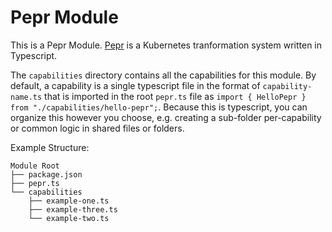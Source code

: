# Pepr Module

This is a Pepr Module. [Pepr](https://github.com/defenseunicorns/pepr) is a Kubernetes tranformation system
written in Typescript.

The `capabilities` directory contains all the capabilities for this module. By default, 
a capability is a single typescript file in the format of `capability-name.ts` that is 
imported in the root `pepr.ts` file as `import { HelloPepr } from "./capabilities/hello-pepr";`. 
Because this is typescript, you can organize this however you choose, e.g. creating a sub-folder 
per-capability or common logic in shared files or folders.

Example Structure:

```
Module Root
├── package.json
├── pepr.ts
└── capabilities
    ├── example-one.ts
    ├── example-three.ts
    └── example-two.ts
```
